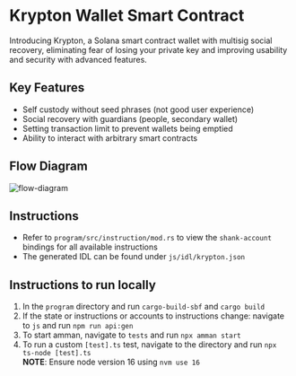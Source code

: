 # Krypton Wallet Smart Contract

Introducing Krypton, a Solana smart contract wallet with multisig social recovery, eliminating fear of losing your private key and improving usability and security with advanced features.

## Key Features

- Self custody without seed phrases (not good user experience)
- Social recovery with guardians (people, secondary wallet)
- Setting transaction limit to prevent wallets being emptied
- Ability to interact with arbitrary smart contracts

## Flow Diagram

![flow-diagram](./media/flow.png)

## Instructions

- Refer to `program/src/instruction/mod.rs` to view the `shank-account` bindings for all available instructions
- The generated IDL can be found under `js/idl/krypton.json`

## Instructions to run locally

1. In the `program` directory and run `cargo-build-sbf` and `cargo build`
2. If the state or instructions or accounts to instructions change: navigate to `js` and run `npm run api:gen`
3. To start amman, navigate to `tests` and run `npx amman start`
4. To run a custom `[test].ts` test, navigate to the directory and run `npx ts-node [test].ts` <br />**NOTE**: Ensure node version 16 using `nvm use 16`
